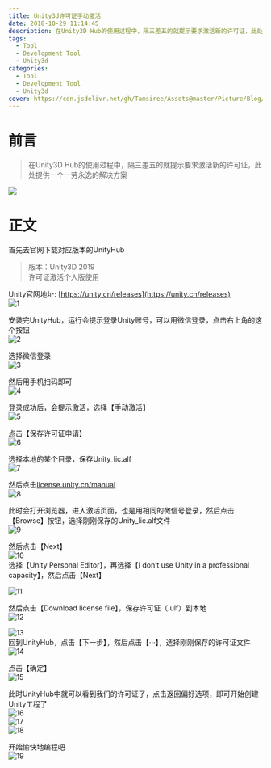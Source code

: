 ```yaml
---
title: Unity3d许可证手动激活
date: 2018-10-29 11:14:45
description: 在Unity3D Hub的使用过程中，隔三差五的就提示要求激活新的许可证，此处提供一个一劳永逸的解决方案
tags:
  - Tool
  - Development Tool
  - Unity3d
categories:
  - Tool
  - Development Tool
  - Unity3d
cover: https://cdn.jsdelivr.net/gh/Tamsiree/Assets@master/Picture/Blog/Cover/wallhaven-0jwzwp.jpg
---
```

# 前言
> 在Unity3D Hub的使用过程中，隔三差五的就提示要求激活新的许可证，此处提供一个一劳永逸的解决方案

![](https://cdn.jsdelivr.net/gh/Tamsiree/Assets@master/DeskTop/7135c08900dd5404ec1c39ae3f8c004a.jpg)

# 正文
首先去官网下载对应版本的UnityHub  

> 版本：Unity3D 2019  
> 许可证激活个人版使用  


Unity官网地址: [https://unity.cn/releases](https://unity.cn/releases)  
![1](https://img-blog.csdnimg.cn/20191016094706349.png)  

安装完UnityHub，运行会提示登录Unity账号，可以用微信登录，点击右上角的这个按钮  
![2](https://img-blog.csdnimg.cn/20191016102500884.png?x-oss-process/watermark,type_ZmFuZ3poZW5naGVpdGk,shadow_10,text_aHR0cHM6Ly9ibG9nLmNzZG4ubmV0L2xpbnhpbmZh,size_16,color_FFFFFF,t_70)  

选择微信登录  
![3](https://img-blog.csdnimg.cn/20191016102555507.png?x-oss-process=image/watermark,type_ZmFuZ3poZW5naGVpdGk,shadow_10,text_aHR0cHM6Ly9ibG9nLmNzZG4ubmV0L2xpbnhpbmZh,size_16,color_FFFFFF,t_70)  

然后用手机扫码即可  
![4](https://img-blog.csdnimg.cn/20191016102647561.png?x-oss-process/watermark,type_ZmFuZ3poZW5naGVpdGk,shadow_10,text_aHR0cHM6Ly9ibG9nLmNzZG4ubmV0L2xpbnhpbmZh,size_16,color_FFFFFF,t_70)  

登录成功后，会提示激活，选择【手动激活】  
![5](https://img-blog.csdnimg.cn/20191016095206135.png?x-oss-process/watermark,type_ZmFuZ3poZW5naGVpdGk,shadow_10,text_aHR0cHM6Ly9ibG9nLmNzZG4ubmV0L2xpbnhpbmZh,size_16,color_FFFFFF,t_70)  

点击【保存许可证申请】  
![6](https://img-blog.csdnimg.cn/20191016095259704.png?x-oss-process/watermark,type_ZmFuZ3poZW5naGVpdGk,shadow_10,text_aHR0cHM6Ly9ibG9nLmNzZG4ubmV0L2xpbnhpbmZh,size_16,color_FFFFFF,t_70)  

选择本地的某个目录，保存Unity\_lic.alf  
![7](https://img-blog.csdnimg.cn/20191016095505737.png?x-oss-process/watermark,type_ZmFuZ3poZW5naGVpdGk,shadow_10,text_aHR0cHM6Ly9ibG9nLmNzZG4ubmV0L2xpbnhpbmZh,size_16,color_FFFFFF,t_70)  

然后点击[license.unity.cn/manual](https://license.unity.cn/manual)  
![8](https://img-blog.csdnimg.cn/20191016095939708.png?x-oss-process/watermark,type_ZmFuZ3poZW5naGVpdGk,shadow_10,text_aHR0cHM6Ly9ibG9nLmNzZG4ubmV0L2xpbnhpbmZh,size_16,color_FFFFFF,t_70)  

此时会打开浏览器，进入激活页面，也是用相同的微信号登录，然后点击【Browse】按钮，选择刚刚保存的Unity\_lic.alf文件  
![9](https://img-blog.csdnimg.cn/20191016100109336.png?x-oss-process/watermark,type_ZmFuZ3poZW5naGVpdGk,shadow_10,text_aHR0cHM6Ly9ibG9nLmNzZG4ubmV0L2xpbnhpbmZh,size_16,color_FFFFFF,t_70)  

然后点击【Next】  
![10](https://img-blog.csdnimg.cn/20191016100214246.png?x-oss-process=image/watermark,type_ZmFuZ3poZW5naGVpdGk,shadow_10,text_aHR0cHM6Ly9ibG9nLmNzZG4ubmV0L2xpbnhpbmZh,size_16,color_FFFFFF,t_70)  
选择【Unity Personal Editor】，再选择【I don’t use Unity in a professional capacity】，然后点击【Next】  

![11](https://img-blog.csdnimg.cn/2019101610033827.png?x-oss-process/watermark,type_ZmFuZ3poZW5naGVpdGk,shadow_10,text_aHR0cHM6Ly9ibG9nLmNzZG4ubmV0L2xpbnhpbmZh,size_16,color_FFFFFF,t_70)  

然后点击【Download license file】，保存许可证（.ulf）到本地  
![12](https://img-blog.csdnimg.cn/20191016100527716.png?x-oss-process/watermark,type_ZmFuZ3poZW5naGVpdGk,shadow_10,text_aHR0cHM6Ly9ibG9nLmNzZG4ubmV0L2xpbnhpbmZh,size_16,color_FFFFFF,t_70)  

![13](https://img-blog.csdnimg.cn/20191016100606652.png)  
回到UnityHub，点击【下一步】，然后点击【···】，选择刚刚保存的许可证文件  
![14](https://img-blog.csdnimg.cn/20191016100749580.png?x-oss-process/watermark,type_ZmFuZ3poZW5naGVpdGk,shadow_10,text_aHR0cHM6Ly9ibG9nLmNzZG4ubmV0L2xpbnhpbmZh,size_16,color_FFFFFF,t_70)  

点击【确定】  
![15](https://img-blog.csdnimg.cn/20191016100839942.png?x-oss-process/watermark,type_ZmFuZ3poZW5naGVpdGk,shadow_10,text_aHR0cHM6Ly9ibG9nLmNzZG4ubmV0L2xpbnhpbmZh,size_16,color_FFFFFF,t_70)  

此时UnityHub中就可以看到我们的许可证了，点击返回偏好选项，即可开始创建Unity工程了  
![16](https://img-blog.csdnimg.cn/20191016101140425.png?x-oss-process/watermark,type_ZmFuZ3poZW5naGVpdGk,shadow_10,text_aHR0cHM6Ly9ibG9nLmNzZG4ubmV0L2xpbnhpbmZh,size_16,color_FFFFFF,t_70)  
![17](https://img-blog.csdnimg.cn/20191016101253649.png?x-oss-process/watermark,type_ZmFuZ3poZW5naGVpdGk,shadow_10,text_aHR0cHM6Ly9ibG9nLmNzZG4ubmV0L2xpbnhpbmZh,size_16,color_FFFFFF,t_70)  
![18](https://img-blog.csdnimg.cn/20191016102031943.png?x-oss-process/watermark,type_ZmFuZ3poZW5naGVpdGk,shadow_10,text_aHR0cHM6Ly9ibG9nLmNzZG4ubmV0L2xpbnhpbmZh,size_16,color_FFFFFF,t_70)  

开始愉快地编程吧  
![19](https://img-blog.csdnimg.cn/20191016102341388.png?x-oss-process/watermark,type_ZmFuZ3poZW5naGVpdGk,shadow_10,text_aHR0cHM6Ly9ibG9nLmNzZG4ubmV0L2xpbnhpbmZh,size_16,color_FFFFFF,t_70)